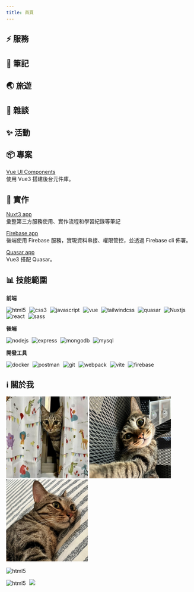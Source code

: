 ```yaml
---
title: 首頁
---
```


## ⚡ 服務

<Top/>

## :date: 筆記

<recent-list />

## 🌏 旅遊

<recent-list2 />

## 💬 雜談

<recent-list3 />

## ✨ 活動

<recent-list4 />

## :package: 專案

[Vue UI Components](https://lian0103.github.io/vue-ui/#/gt/a-i/avatar)  
使用 Vue3 搭建後台元件庫。

## :construction_worker: 實作

[Nuxt3 app](https://nuxt3-notes.vercel.app/)  
彙整第三方服務使用、實作流程和學習紀錄等筆記

[Firebase app](https://book-service.firebaseapp.com/#/)  
後端使用 Firebase 服務，實現資料串接、權限管控，並透過 Firebase cli 佈署。

[Quasar app](https://account-app-f70c0.web.app/#/)  
Vue3 搭配 Quasar。

## :bar_chart: 技能範圍

**前端**

<p>
<img alt="html5" style="margin-right:5px" src="https://img.shields.io/badge/HTML5-medium-orange?style=flat-square&logo=html5" /> 
<img alt="css3" style="margin-right:5px" src="https://img.shields.io/badge/CSS3-medium-orange?style=flat-square&logo=css3" />
<img alt="javascript" style="margin-right:5px" src="https://img.shields.io/badge/Javascript-medium-orange?style=flat-square&logo=javascript" />
<img alt="vue" style="margin-right:5px" src="https://img.shields.io/badge/Vue-medium-orange?style=flat-square&logo=vuedotjs" />
<img alt="tailwindcss" style="margin-right:5px" src="https://img.shields.io/badge/Tailwindcss-medium-orange?style=flat-square&logo=tailwindcss" />
<img alt="quasar" style="margin-right:5px" src="https://img.shields.io/badge/Quasar-juniur-green?style=flat-square&logo=quasar" /> 
<img alt="Nuxtjs" style="margin-right:5px" src="https://img.shields.io/badge/Nuxtjs-juniur-green?style=flat-square&logo=nuxtdotjs" /> 
<img alt="react" style="margin-right:5px" src="https://img.shields.io/badge/React-juniur-green?style=flat-square&logo=react" /> 
<img alt="sass" style="margin-right:5px" src="https://img.shields.io/badge/Sass-juniur-green?style=flat-square&logo=sass" /> 
</p>

**後端**

<p>
<img alt="nodejs" style="margin-right:5px" src="https://img.shields.io/badge/NodeJS-medium-orange?style=flat-square&logo=nodedotjs" />  
<img alt="express" style="margin-right:5px" src="https://img.shields.io/badge/Express-medium-orange?style=flat-square&logo=express" />
<img alt="mongodb" style="margin-right:5px" src="https://img.shields.io/badge/MongoDB-juniur-green?style=flat-square&logo=mongodb" />
<img alt="mysql" style="margin-right:5px" src="https://img.shields.io/badge/MySQL-juniur-green?style=flat-square&logo=mysql" />
</p>

**開發工具**

<p>
<img alt="docker" style="margin-right:5px" src="https://img.shields.io/badge/Docker-juniur-green?style=flat-square&logo=docker" />
<img alt="postman" style="margin-right:5px" src="https://img.shields.io/badge/Postman-juniur-green?style=flat-square&logo=postman" />
<img alt="git" style="margin-right:5px" src="https://img.shields.io/badge/Git-juniur-green?style=flat-square&logo=git" />
<img alt="webpack" style="margin-right:5px" src="https://img.shields.io/badge/Webpack-juniur-green?style=flat-square&logo=webpack" />
<img alt="vite" style="margin-right:5px" src="https://img.shields.io/badge/Vite-medium-orange?style=flat-square&logo=vite" />
<img alt="firebase" style="margin-right:5px" src="https://img.shields.io/badge/Firebase-medium-orange?style=flat-square&logo=firebase" />
</p>

## :information_source: 關於我

<Flexbox justify='flex-start' gap='15px'>
<img src="./.vuepress/public/images/cat.jpg" style="width:220px" />
<img src="./.vuepress/public/images/cat2.jpg" style="width:220px" />
<img src="./.vuepress/public/images/cat3.jpg" style="width:220px" />
</Flexbox>

<p>
<img alt="html5" style="width:685px" src="http://github-profile-summary-cards.vercel.app/api/cards/profile-details?username=lian0103&theme=vue" />
</p>

<p>    
<img alt="html5" style="margin-right:5px" src="http://github-profile-summary-cards.vercel.app/api/cards/stats?username=lian0103&theme=vue" />
    
<img src="http://github-profile-summary-cards.vercel.app/api/cards/productive-time?username=lian0103&theme=vue&utcOffset=8" />    
</p>
